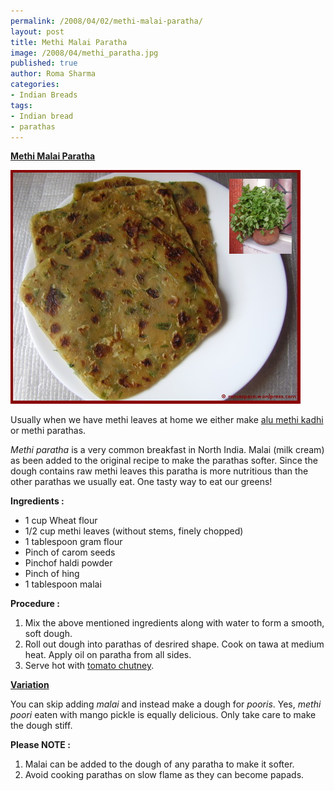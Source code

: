 ```yaml
--- 
permalink: /2008/04/02/methi-malai-paratha/
layout: post
title: Methi Malai Paratha
image: /2008/04/methi_paratha.jpg
published: true
author: Roma Sharma
categories: 
- Indian Breads
tags:
- Indian bread
- parathas
---
```

<span style="text-decoration:underline;"><strong>Methi Malai Paratha</strong></span>

<a title="methi_paratha.jpg" href="/2008/04/methi_paratha.jpg"><img src="/2008/04/methi_paratha.jpg" alt="methi_paratha.jpg" /></a>

Usually when we have methi leaves at home we either make <a href="http://romaspacenew.wordpress.com/2008/02/06/alu-methi-kadhi/">alu methi kadhi</a> or methi parathas.

<em>Methi paratha</em> is a very common breakfast in North India. Malai (milk cream) as been added to the original recipe to make the parathas softer. Since the dough contains raw methi leaves this paratha is more nutritious than the other parathas we usually eat. One tasty way to eat our greens!

<strong>Ingredients :</strong>
<ul>
	<li>1 cup Wheat flour</li>
	<li>1/2 cup methi leaves (without stems, finely chopped)</li>
	<li>1 tablespoon gram flour</li>
	<li>Pinch of carom seeds</li>
	<li>Pinchof haldi powder</li>
	<li>Pinch of hing</li>
	<li>1 tablespoon malai</li>
</ul>
<strong>Procedure :</strong>
<ol>
	<li>Mix the above mentioned ingredients along with water to form a smooth, soft dough.</li>
	<li>Roll out dough into parathas of desrired shape. Cook on tawa at medium heat. Apply oil on paratha from all sides.</li>
	<li>Serve hot with <a href="http://romaspacenew.wordpress.com/2008/04/02/tomato-chutney/">tomato chutney</a>.</li>
</ol>
<span style="text-decoration:underline;"><strong>Variation</strong></span>

You can skip adding <em>malai</em> and instead make a dough for <em>pooris</em>. Yes, <em>methi poori</em> eaten with mango pickle is equally delicious. Only take care to make the dough stiff.

<strong>Please NOTE :</strong>
<ol>
	<li>Malai can be added to the dough of any paratha to make it softer.</li>
	<li>Avoid cooking parathas on slow flame as they can become papads.</li>
</ol>
